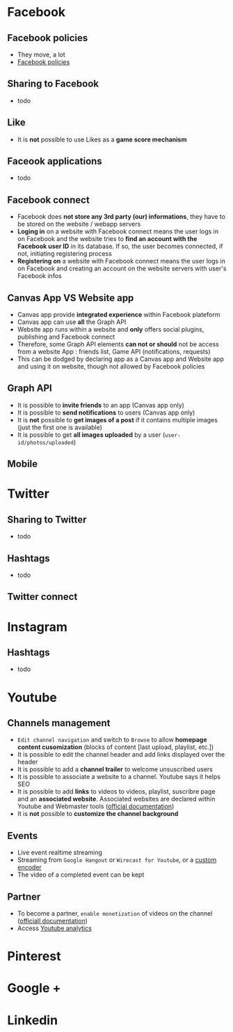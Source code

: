 Facebook
========

Facebook policies
-----------------
- They move, a lot
- [Facebook policies](https://developers.facebook.com/policy)

Sharing to Facebook
-------------------
- todo

Like
----
- It is __not__ possible to use Likes as a __game score mechanism__

Faceook applications
--------------------
- todo

Facebook connect
----------------
- Facebook does __not store any 3rd party (our) informations__, they have to be stored on the website / webapp servers
- __Loging in__ on a website with Facebook connect means the user logs in on Facebook and the website tries to __find an account with the Facebook user ID__ in its database. If so, the user becomes connected, if not, initiating registering process
- __Registering on__ a website with Facebook connect means the user logs in on Facebook and creating an account on the website servers with user's Facebook infos

Canvas App VS Website app
-------------------------
- Canvas app provide __integrated experience__ within Facebook plateform
- Canvas app can use __all__ the Graph API
- Website app runs within a website and __only__ offers social plugins, publishing and Facebook connect
- Therefore, some Graph API elements __can not or should__ not be access from a website App : friends list, Game API (notifications, requests)
- This can be dodged by declaring app as a Canvas app and Website app and using it on website, though not allowed by Facebook policies

Graph API
---------
- It is possible to __invite friends__ to an app (Canvas app only)
- It is possible to __send notifications__ to users (Canvas app only)
- It is __not__ possible to __get images of a post__ if it contains multiple images (just the first one is available)
- It is possible to get __all images uploaded__ by a user (`user-id/photos/uploaded`)

Mobile
-----

Twitter
=======

Sharing to Twitter
------------------
- todo

Hashtags
--------
- todo

Twitter connect
---------------

Instagram
=========

Hashtags
--------
- todo

Youtube
=======

Channels management
-------------------
- `Edit channel navigation` and switch to `Browse` to allow __homepage content cusomization__ (blocks of content [last upload, playlist, etc.])
- It is possible to edit the channel header and add links displayed over the header
- It is possible to add a __channel trailer__ to welcome unsuscribed users
- It is possible to associate a website to a channel. Youtube says it helps SEO
- It is possible to add __links__ to videos to videos, playlist, suscribre page and an __associated website__. Associated websites are declared within Youtube and Webmaster tools ([official documentation](https://support.google.com/youtube/answer/2887282?hl=en))
- It is __not__ possible to __customize the channel background__

Events
------
- Live event realtime streaming
- Streaming from `Google Hangout` or `Wirecast for Youtube`, or a [custom encoder](https://support.google.com/youtube/answer/2853702?topic=2853713&hl=en)
- The video of a completed event can be kept

Partner
-------
- To become a partner, `enable monetization` of videos on the channel ([officiall documentation](https://support.google.com/youtube/answer/72857?hl=en))
- Access [Youtube analytics](https://www.youtube.com/analytics)

Pinterest
=========

Google +
========

Linkedin
========